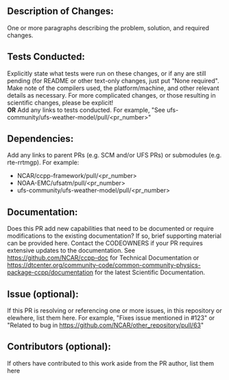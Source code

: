 ## Description of Changes: 
One or more paragraphs describing the problem, solution, and required changes.

## Tests Conducted: 
Explicitly state what tests were run on these changes, or if any are still pending (for README or other text-only changes, just put "None required". Make note of the compilers used, the platform/machine, and other relevant details as necessary. For more complicated changes, or those resulting in scientific changes, please be explicit!  
**OR** Add any links to tests conducted. For example, "See ufs-community/ufs-weather-model/pull/<pr_number>"

## Dependencies:
Add any links to parent PRs (e.g. SCM and/or UFS PRs) or submodules (e.g. rte-rrtmgp). For example:
- NCAR/ccpp-framework/pull/<pr_number>
- NOAA-EMC/ufsatm/pull/<pr_number>
- ufs-community/ufs-weather-model/pull/<pr_number>

## Documentation:
Does this PR add new capabilities that need to be documented or require modifications to the existing documentation?  If so, brief supporting material can be provided here. Contact the CODEOWNERS if your PR requires extensive updates to the documentation.  See https://github.com/NCAR/ccpp-doc for Technical Documentation or https://dtcenter.org/community-code/common-community-physics-package-ccpp/documentation for the latest Scientific Documentation.

## Issue (optional): 
If this PR is resolving or referencing one or more issues, in this repository or elewhere, list them here. For example, "Fixes issue mentioned in #123" or "Related to bug in https://github.com/NCAR/other_repository/pull/63"

## Contributors (optional): 
If others have contributed to this work aside from the PR author, list them here

